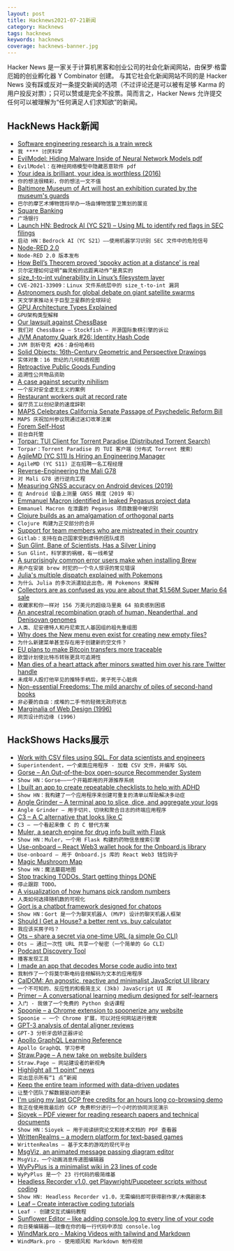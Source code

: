 ```yaml
---
layout: post
title: Hacknews2021-07-21新闻
category: Hacknews
tags: hacknews
keywords: hacknews
coverage: hacknews-banner.jpg
---
```


Hacker News 是一家关于计算机黑客和创业公司的社会化新闻网站，由保罗·格雷厄姆的创业孵化器 Y Combinator 创建。
与其它社会化新闻网站不同的是 Hacker News 没有踩或反对一条提交新闻的选项（不过评论还是可以被有足够 Karma 的用户投反对票）；只可以赞或是完全不投票。简而言之，Hacker News 允许提交任何可以被理解为“任何满足人们求知欲”的新闻。

## HackNews Hack新闻


- [Software engineering research is a train wreck](https://buttondown.email/hillelwayne/archive/i-ing-hate-science/)
- `我 **** 讨厌科学`
- [EvilModel: Hiding Malware Inside of Neural Network Models pdf](https://arxiv.org/abs/2107.08590)
- `EvilModel：在神经网络模型中隐藏恶意软件 pdf`
- [Your idea is brilliant, your idea is worthless (2016)](https://stonemaiergames.com/kickstarter-lesson-204-your-idea-is-brilliant-your-idea-is-worthless/)
- `你的想法很精彩，你的想法一文不值`
- [Baltimore Museum of Art will host an exhibition curated by the museum's guards](https://artbma.org/about/press/release/bma-security-officers-take-center-stage-as-guest-curators-of-a-new-exhibition-opening-in-march-2022)
- `巴尔的摩艺术博物馆将举办一场由博物馆警卫策划的展览`
- [Square Banking](https://squareup.com/us/en/banking)
- `广场银行`
- [Launch HN: Bedrock AI (YC S21) – Using ML to identify red flags in SEC filings](item?id=27893182)
- `启动 HN：Bedrock AI（YC S21）——使用机器学习识别 SEC 文件中的危险信号`
- [Node-RED 2.0](https://nodered.org/blog/2021/07/20/version-2-0-released)
- `Node-RED 2.0 版本发布`
- [How Bell’s Theorem proved ‘spooky action at a distance’ is real](https://www.quantamagazine.org/how-bells-theorem-proved-spooky-action-at-a-distance-is-real-20210720/)
- `贝尔定理如何证明“幽灵般的远距离动作”是真实的`
- [size_t-to-int vulnerability in Linux’s filesystem layer](https://www.openwall.com/lists/oss-security/2021/07/20/1)
- `CVE-2021-33909：Linux 文件系统层中的 size_t-to-int 漏洞`
- [Astronomers push for global debate on giant satellite swarms](https://www.nature.com/articles/d41586-021-01954-4)
- `天文学家推动关于巨型卫星群的全球辩论`
- [GPU Architecture Types Explained](https://rastergrid.com/blog/gpu-tech/2021/07/gpu-architecture-types-explained/)
- `GPU架构类型解释`
- [Our lawsuit against ChessBase](https://stockfishchess.org/blog/2021/our-lawsuit-against-chessbase/)
- `我们对 ChessBase – Stockfish – 开源国际象棋引擎的诉讼`
- [JVM Anatomy Quark #26: Identity Hash Code](https://shipilev.net/jvm/anatomy-quarks/26-identity-hash-code/)
- `JVM 剖析夸克 #26：身份哈希码`
- [Solid Objects: 16th-Century Geometric and Perspective Drawings](https://publicdomainreview.org/collection/solid-objects)
- `实体对象：16 世纪的几何和透视图`
- [Retroactive Public Goods Funding](https://optimismpbc.medium.com/retroactive-public-goods-funding-33c9b7d00f0c)
- `追溯性公共物品资助`
- [A case against security nihilism](https://blog.cryptographyengineering.com/2021/07/20/a-case-against-security-nihilism/)
- `一个反对安全虚无主义的案例`
- [Restaurant workers quit at record rate](https://www.npr.org/2021/07/20/1016081936/low-pay-no-benefits-rude-customers-restaurant-workers-quit-at-record-rate)
- `餐厅员工以创纪录的速度辞职`
- [MAPS Celebrates California Senate Passage of Psychedelic Reform Bill](https://maps.org/news/media/9270-maps-celebrates-california-senate-passage-of-groundbreaking-psychedelic-reform-bill)
- `MAPS 庆祝加州参议院通过迷幻改革法案`
- [Forem Self-Host](https://forem.dev/foremteam/introducing-forem-self-host-246k)
- `前台自托管`
- [Torpar: TUI Client for Torrent Paradise (Distributed Torrent Search)](https://github.com/varbhat/torpar)
- `Torpar：Torrent Paradise 的 TUI 客户端（分布式 Torrent 搜索）`
- [AgileMD (YC S11) Is Hiring an Engineering Manager](https://www.ycombinator.com/companies/agilemd/jobs/iF08Jgy-software-engineering-manager-platform-and-applications)
- `AgileMD (YC S11) 正在招聘一名工程经理`
- [Reverse-Engineering the Mali G78](https://www.collabora.com/news-and-blog/news-and-events/reverse-engineering-the-mali-g78.html)
- `对 Mali G78 进行逆向工程`
- [Measuring GNSS accuracy on Android devices (2019)](https://barbeau.medium.com/measuring-gnss-accuracy-on-android-devices-6824492a1389)
- `在 Android 设备上测量 GNSS 精度（2019 年）`
- [Emmanuel Macron identified in leaked Pegasus project data](https://www.theguardian.com/world/2021/jul/20/emmanuel-macron-identified-in-leaked-pegasus-project-data)
- `Emmanuel Macron 在泄露的 Pegasus 项目数据中被识别`
- [Clojure builds as an amalgamation of orthogonal parts](http://blog.fogus.me/2021/07/20/clojure-builds-as-an-amalgamation-of-orthogonal-parts/)
- `Clojure 构建为正交部分的合并`
- [Support for team members who are mistreated in their country](https://gitlab.com/gitlab-com/www-gitlab-com/-/merge_requests/84922/diffs)
- `Gitlab：支持在自己国家受到虐待的团队成员`
- [Sun Glint, Bane of Scientists, Has a Silver Lining](https://www.atlasobscura.com/articles/sun-glint-remote-sensing)
- `Sun Glint，科学家的祸根，有一线希望`
- [A surprisingly common error users make when installing Brew](https://github.com/withfig/fig/discussions/300)
- `用户在安装 brew 时犯的一个令人惊讶的常见错误`
- [Julia's multiple dispatch explained with Pokemons](https://www.moll.dev/projects/effective-multi-dispatch/)
- `为什么 Julia 的多次派遣如此出色，用 Pokemons 来解释`
- [Collectors are as confused as you are about that $1.56M Super Mario 64 sale](https://arstechnica.com/features/2021/07/collectors-are-as-confused-as-you-are-about-that-1-56m-super-mario-64-sale/)
- `收藏家和你一样对 156 万美元的超级马里奥 64 拍卖感到困惑`
- [An ancestral recombination graph of human, Neanderthal, and Denisovan genomes](https://advances.sciencemag.org/content/7/29/eabc0776)
- `人类、尼安德特人和丹尼索瓦人基因组的祖先重组图`
- [Why does the New menu even exist for creating new empty files?](https://devblogs.microsoft.com/oldnewthing/20210720-41/?p=105457)
- `为什么新建菜单甚至存在用于创建新的空文件？`
- [EU plans to make Bitcoin transfers more traceable](https://www.bbc.com/news/technology-57901113)
- `欧盟计划使比特币转账更具可追溯性`
- [Man dies of a heart attack after minors swatted him over his rare Twitter handle](https://www.techspot.com/news/90483-grandfather-died-heart-attack-after-minors-swatted-over.html)
- `未成年人殴打他罕见的推特手柄后，男子死于心脏病`
- [Non-essential Freedoms: The mild anarchy of piles of second-hand books](https://www.historytoday.com/archive/out-margins/non-essential-freedoms)
- `非必要的自由：成堆的二手书的轻微无政府状态`
- [Marginalia of Web Design (1996)](https://www.nngroup.com/articles/marginalia-of-web-design/)
- `网页设计的边缘 (1996)`


## HackShows Hacks展示

- [ Work with CSV files using SQL. For data scientists and engineers](https://superintendent.app/)
- `Superintendent，一个桌面应用程序 - 加载 CSV 文件，并编写 SQL`
- [ Gorse – An Out-of-the-box open-source Recommender System](https://gorse.io/)
- `Show HN：Gorse——一个开箱即用的开源推荐系统`
- [ I built an app to create repeatable checklists to help with ADHD](https://checkyourlist.app/)
- `Show HN：我构建了一个应用程序来创建可重复的清单以帮助解决多动症`
- [ Angle Grinder – A terminal app to slice, dice, and aggregate your logs](https://github.com/rcoh/angle-grinder)
- `Angle Grinder – 用于切片、切块和聚合日志的终端应用程序`
- [ C3 – A C alternative that looks like C](https://github.com/c3lang/c3c)
- `C3 – 一个看起来像 C 的 C 替代方案`
- [ Muler, a search engine for drug info built with Flask](http://muler.pythonanywhere.com/)
- `Show HN：Muler，一个用 Flask 构建的药物信息搜索引擎`
- [ Use-onboard – React Web3 wallet hook for the Onboard.js library](https://github.com/talentlessguy/use-onboard)
- `Use-onboard – 用于 Onboard.js 库的 React Web3 钱包钩子`
- [ Magic Mushroom Map](https://www.magicmushroommap.com/)
- `Show HN：魔法蘑菇地图`
- [ Stop tracking TODOs. Start getting things DONE](https://donel.ist/)
- `停止跟踪 TODO。`
- [ A visualization of how humans pick random numbers](https://www.humanrandomness.com/?hn)
- `人类如何选择随机数的可视化`
- [ Gort is a chatbot framework designed for chatops](https://github.com/getgort/gort)
- `Show HN：Gort 是一个为聊天机器人 (MVP) 设计的聊天机器人框架`
- [ Should I Get a House? a better rent vs. buy calculator](https://shouldigetahouse.com/)
- `我应该买房子吗？ `
- [ Ots – share a secret via one-time URL (a simple Go CLI)](https://github.com/sniptt-official/ots-cli)
- `Ots – 通过一次性 URL 共享一个秘密（一个简单的 Go CLI）`
- [ Podcast Discovery Tool](https://rephonic.com/discover)
- `播客发现工具`
- [ I made an app that decodes Morse code audio into text](https://github.com/ggerganov/ggmorse)
- `我制作了一个将莫尔斯电码音频解码为文本的应用程序`
- [ CalDOM: An agnostic, reactive and minimalist JavaScript UI library](https://caldom.org)
- `一个不可知的、反应性的和极简主义 (3kb) JavaScript UI 库`
- [ Primer – A conversational learning medium designed for self-learners](https://primerlabs.io/)
- `入门 - 我做了一个免费的 Python 会话课程`
- [ Spoonie – a Chrome extension to spoonerize any website](https://github.com/postmalloc/spoonie)
- `Spoonie – 一个 Chrome 扩展，可以对任何网站进行搜索`
- [ GPT-3 analysis of dental aligner reviews](https://reviews.newmouth.com/)
- `GPT-3 分析牙齿矫正器评论`
- [ Apollo GraphQL Learning Reference](https://icarus.bradwoods.io/)
- `Apollo GraphQL 学习参考`
- [ Straw.Page – A new take on website builders](https://straw.page?ref=hn)
- `Straw.Page – 网站建设者的新视角`
- [ Highlight all “1 point” news](item?id=27891364)
- `突出显示所有“1 点”新闻`
- [ Keep the entire team informed with data-driven updates](https://www.enform.io)
- `让整个团队了解数据驱动的更新`
- [ I'm using my last GCP free credits for an hours long co-browsing demo](https://comebrowsewithme.com/?testmode)
- `我正在使用我最后的 GCP 免费积分进行一个小时的协同浏览演示`
- [ Sioyek – PDF viewer for reading research papers and technical documents](https://sioyek.info/)
- `Show HN：Sioyek – 用于阅读研究论文和技术文档的 PDF 查看器`
- [ WrittenRealms – a modern platform for text-based games](https://writtenrealms.com/)
- `WrittenRealms – 基于文本的游戏的现代平台`
- [ MsgViz, an animated message passing diagram editor](https://www.msgviz.com)
- `MsgViz，一个动画消息传递图编辑器`
- [WyPyPlus is a minimalist wiki in 23 lines of code](https://github.com/lchen198/wypyplus)
- `WyPyPlus 是一个 23 行代码的极简维基`
- [ Headless Recorder v1.0, get Playwright/Puppeteer scripts without coding](https://chrome.google.com/webstore/detail/headless-recorder/djeegiggegleadkkbgopoonhjimgehda)
- `Show HN: Headless Recorder v1.0，无需编码即可获得剧作家/木偶剧剧本`
- [ Leaf – Create interactive coding tutorials](https://getleaf.app/)
- `Leaf - 创建交互式编码教程`
- [ Sunflower Editor – like adding console.log to every line of your code](https://editor.sunflower.industries/?loadExample=basicExample)
- `向日葵编辑器——就像在你的每一行代码中添加 console.log`
- [ WindMark.pro - Making Videos with tailwind and Markdown](https://github.com/easychen/windrecorder)
- `WindMark.pro - 使用顺风和 Markdown 制作视频`

